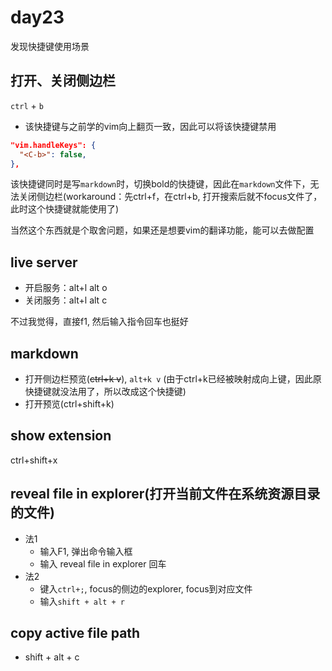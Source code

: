 # day23

发现快捷键使用场景

## 打开、关闭侧边栏

`ctrl` + `b`

- 该快捷键与之前学的vim向上翻页一致，因此可以将该快捷键禁用

```json
"vim.handleKeys": {
  "<C-b>": false,
},
```

该快捷键同时是写`markdown`时，切换bold的快捷键，因此在`markdown`文件下，无法关闭侧边栏(workaround：先ctrl+f，在ctrl+b, 打开搜索后就不focus文件了，此时这个快捷键就能使用了)

当然这个东西就是个取舍问题，如果还是想要vim的翻译功能，能可以去做配置

## live server

- 开启服务：alt+l alt o
- 关闭服务：alt+l alt c

不过我觉得，直接f1, 然后输入指令回车也挺好

## markdown

- 打开侧边栏预览(~~ctrl+k v~~), `alt+k v` (由于ctrl+k已经被映射成向上键，因此原快捷键就没法用了，所以改成这个快捷键)
- 打开预览(ctrl+shift+k)

## show extension

ctrl+shift+x

## reveal file in explorer(打开当前文件在系统资源目录的文件)

- 法1
  - 输入F1, 弹出命令输入框
  - 输入 reveal file in explorer 回车
- 法2
  - 键入`ctrl+;`, focus的侧边的explorer, focus到对应文件
  - 输入`shift + alt + r` 

## copy active file path

- shift + alt + c